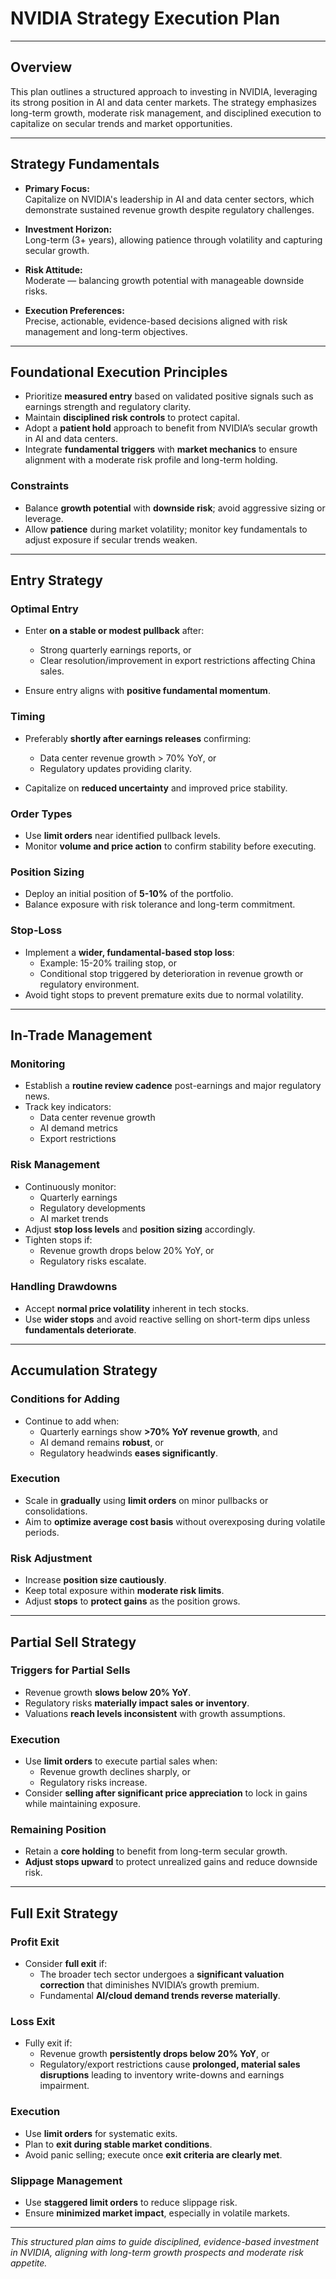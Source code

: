 # NVIDIA Strategy Execution Plan

---

## Overview

This plan outlines a structured approach to investing in NVIDIA, leveraging its strong position in AI and data center markets. The strategy emphasizes long-term growth, moderate risk management, and disciplined execution to capitalize on secular trends and market opportunities.

---

## Strategy Fundamentals

- **Primary Focus:**  
  Capitalize on NVIDIA's leadership in AI and data center sectors, which demonstrate sustained revenue growth despite regulatory challenges.

- **Investment Horizon:**  
  Long-term (3+ years), allowing patience through volatility and capturing secular growth.

- **Risk Attitude:**  
  Moderate — balancing growth potential with manageable downside risks.

- **Execution Preferences:**  
  Precise, actionable, evidence-based decisions aligned with risk management and long-term objectives.

---

## Foundational Execution Principles

- Prioritize **measured entry** based on validated positive signals such as earnings strength and regulatory clarity.
- Maintain **disciplined risk controls** to protect capital.
- Adopt a **patient hold** approach to benefit from NVIDIA’s secular growth in AI and data centers.
- Integrate **fundamental triggers** with **market mechanics** to ensure alignment with a moderate risk profile and long-term holding.

### Constraints

- Balance **growth potential** with **downside risk**; avoid aggressive sizing or leverage.
- Allow **patience** during market volatility; monitor key fundamentals to adjust exposure if secular trends weaken.

---

## Entry Strategy

### Optimal Entry

- Enter **on a stable or modest pullback** after:
  - Strong quarterly earnings reports, or
  - Clear resolution/improvement in export restrictions affecting China sales.

- Ensure entry aligns with **positive fundamental momentum**.

### Timing

- Preferably **shortly after earnings releases** confirming:
  - Data center revenue growth > 70% YoY, or
  - Regulatory updates providing clarity.

- Capitalize on **reduced uncertainty** and improved price stability.

### Order Types

- Use **limit orders** near identified pullback levels.
- Monitor **volume and price action** to confirm stability before executing.

### Position Sizing

- Deploy an initial position of **5-10%** of the portfolio.
- Balance exposure with risk tolerance and long-term commitment.

### Stop-Loss

- Implement a **wider, fundamental-based stop loss**:
  - Example: 15-20% trailing stop, or
  - Conditional stop triggered by deterioration in revenue growth or regulatory environment.
- Avoid tight stops to prevent premature exits due to normal volatility.

---

## In-Trade Management

### Monitoring

- Establish a **routine review cadence** post-earnings and major regulatory news.
- Track key indicators:
  - Data center revenue growth
  - AI demand metrics
  - Export restrictions

### Risk Management

- Continuously monitor:
  - Quarterly earnings
  - Regulatory developments
  - AI market trends
- Adjust **stop loss levels** and **position sizing** accordingly.
- Tighten stops if:
  - Revenue growth drops below 20% YoY, or
  - Regulatory risks escalate.

### Handling Drawdowns

- Accept **normal price volatility** inherent in tech stocks.
- Use **wider stops** and avoid reactive selling on short-term dips unless **fundamentals deteriorate**.

---

## Accumulation Strategy

### Conditions for Adding

- Continue to add when:
  - Quarterly earnings show **>70% YoY revenue growth**, and
  - AI demand remains **robust**, or
  - Regulatory headwinds **eases significantly**.

### Execution

- Scale in **gradually** using **limit orders** on minor pullbacks or consolidations.
- Aim to **optimize average cost basis** without overexposing during volatile periods.

### Risk Adjustment

- Increase **position size cautiously**.
- Keep total exposure within **moderate risk limits**.
- Adjust **stops** to **protect gains** as the position grows.

---

## Partial Sell Strategy

### Triggers for Partial Sells

- Revenue growth **slows below 20% YoY**.
- Regulatory risks **materially impact sales or inventory**.
- Valuations **reach levels inconsistent** with growth assumptions.

### Execution

- Use **limit orders** to execute partial sales when:
  - Revenue growth declines sharply, or
  - Regulatory risks increase.
- Consider **selling after significant price appreciation** to lock in gains while maintaining exposure.

### Remaining Position

- Retain a **core holding** to benefit from long-term secular growth.
- **Adjust stops upward** to protect unrealized gains and reduce downside risk.

---

## Full Exit Strategy

### Profit Exit

- Consider **full exit** if:
  - The broader tech sector undergoes a **significant valuation correction** that diminishes NVIDIA’s growth premium.
  - Fundamental **AI/cloud demand trends reverse materially**.

### Loss Exit

- Fully exit if:
  - Revenue growth **persistently drops below 20% YoY**, or
  - Regulatory/export restrictions cause **prolonged, material sales disruptions** leading to inventory write-downs and earnings impairment.

### Execution

- Use **limit orders** for systematic exits.
- Plan to **exit during stable market conditions**.
- Avoid panic selling; execute once **exit criteria are clearly met**.

### Slippage Management

- Use **staggered limit orders** to reduce slippage risk.
- Ensure **minimized market impact**, especially in volatile markets.

---

*This structured plan aims to guide disciplined, evidence-based investment in NVIDIA, aligning with long-term growth prospects and moderate risk appetite.*